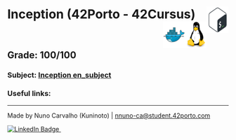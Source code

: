 # Inception (42Porto - 42Cursus) <img src="https://github.com/devicons/devicon/blob/master/icons/bash/bash-original.svg" title="Bash" alt="Bash Logo" width="50" height="60" align="right" />&nbsp; <img src="https://github.com/devicons/devicon/blob/master/icons/linux/linux-original.svg" title="Linux" alt="Linux Logo" width="50" height="60" align="right" />&nbsp; <img src="https://github.com/devicons/devicon/blob/master/icons/docker/docker-original.svg" title="Docker" alt="Docker Logo" width="50" height="60" align="right" />&nbsp;

## Grade: 100/100

###  Subject: [Inception en_subject](./extras/en.subject_inception.pdf)

### Useful links:  

---
Made by Nuno Carvalho (Kuninoto) | nnuno-ca@student.42porto.com  
<div id="badge"> <a href="https://www.linkedin.com/in/nuno-carvalho-218822247"/> <img src="https://img.shields.io/badge/LinkedIn-blue?style=for-the-badge&logo=linkedin&logoColor=white" alt="LinkedIn Badge"/>&nbsp;
